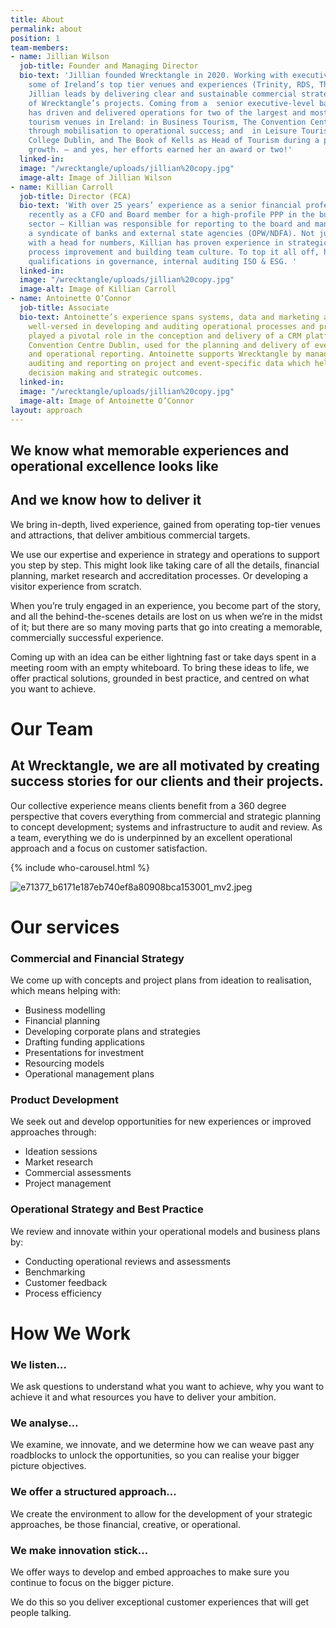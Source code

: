 ```yaml
---
title: About
permalink: about
position: 1
team-members:
- name: Jillian Wilson
  job-title: Founder and Managing Director
  bio-text: 'Jillian founded Wrecktangle in 2020. Working with executive teams in
    some of Ireland’s top tier venues and experiences (Trinity, RDS, Theatre of Light),
    Jillian leads by delivering clear and sustainable commercial strategies for all
    of Wrecktangle’s projects. Coming from a  senior executive-level background, Jillian
    has driven and delivered operations for two of the largest and most successful
    tourism venues in Ireland: in Business Tourism, The Convention Centre Dublin (CCD)
    through mobilisation to operational success; and  in Leisure Tourism, at Trinity
    College Dublin, and The Book of Kells as Head of Tourism during a period of exceptional
    growth. – and yes, her efforts earned her an award or two!'
  linked-in: 
  image: "/wrecktangle/uploads/jillian%20copy.jpg"
  image-alt: Image of Jillian Wilson
- name: Killian Carroll
  job-title: Director (FCA)
  bio-text: 'With over 25 years’ experience as a senior financial professional – most
    recently as a CFO and Board member for a high-profile PPP in the business tourism
    sector – Killian was responsible for reporting to the board and managing the relationship  with
    a syndicate of banks and external state agencies (OPW/NDFA). Not just someone
    with a head for numbers, Killian has proven experience in strategic planning,
    process improvement and building team culture. To top it all off, he also holds
    qualifications in governance, internal auditing ISO & ESG. '
  linked-in: 
  image: "/wrecktangle/uploads/jillian%20copy.jpg"
  image-alt: Image of Killian Carroll
- name: Antoinette O’Connor
  job-title: Associate
  bio-text: Antoinette’s experience spans systems, data and marketing and she  is
    well-versed in developing and auditing operational processes and procedures. She
    played a pivotal role in the conception and delivery of a CRM platform in the
    Convention Centre Dublin, used for the planning and delivery of events and financial
    and operational reporting. Antoinette supports Wrecktangle by managing, analysing,
    auditing and reporting on project and event-specific data which helps drive commercial
    decision making and strategic outcomes.
  linked-in: 
  image: "/wrecktangle/uploads/jillian%20copy.jpg"
  image-alt: Image of Antoinette O’Connor
layout: approach
---
```


## **We know what memorable experiences and operational excellence looks like** 
## And we know how to deliver it

We bring in-depth, lived experience, gained from operating top-tier venues and attractions, that deliver ambitious commercial targets.

We use our expertise and experience in strategy and operations to support you step by step. This might look like taking care of all the details, financial planning, market research and accreditation processes. Or developing a visitor experience from scratch.

When you’re truly engaged in an experience, you become part of the story, and all the behind-the-scenes details are lost on us when we’re in the midst of it; but there are so many moving parts that go into creating a memorable, commercially successful experience.

Coming up with an idea can be either lightning fast or take days spent in a meeting room with an empty whiteboard. To bring these ideas to life, we offer practical solutions, grounded in best practice, and centred on what you want to achieve.

# Our Team

## At Wrecktangle, we are all motivated by creating success stories for our clients and their projects. 

Our collective experience means clients benefit from a 360 degree perspective that covers everything from commercial and strategic planning to concept development; systems and infrastructure to audit and review. As a team, everything we do is underpinned by an excellent operational approach and a focus on customer satisfaction.

{% include who-carousel.html %}

![e71377_b6171e187eb740ef8a80908bca153001_mv2.jpeg](/uploads/e71377_b6171e187eb740ef8a80908bca153001_mv2.jpeg)

# Our services

### Commercial and Financial Strategy
We come up with concepts and project plans from ideation to realisation, which means helping with:
* Business modelling
* Financial planning 
* Developing corporate plans and strategies
* Drafting funding applications 
* Presentations for investment 
* Resourcing models
* Operational management plans

### Product Development
We seek out and develop opportunities for new experiences or improved approaches through:
* Ideation sessions
* Market research 
* Commercial assessments
* Project management 

### Operational Strategy and Best Practice
We review and innovate within your operational models and business plans by:
* Conducting operational reviews and assessments
* Benchmarking
* Customer feedback
* Process efficiency 

# How We Work
### We listen…
We ask questions to understand what you want to achieve, why you want to achieve it and what resources you have to deliver your ambition.

### We analyse…
​We examine, we innovate, and we determine how we can weave past any roadblocks to unlock the opportunities, so you can realise your bigger picture objectives.

### We offer a structured approach… 
We create the environment to allow for the development of your strategic approaches, be those financial, creative, or operational.

### We make innovation stick…
We offer ways to develop and embed approaches to make sure you continue to focus on the bigger picture. 

We do this so you deliver exceptional customer experiences that will get people talking. 
